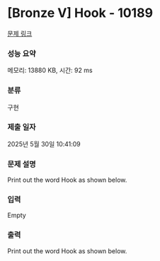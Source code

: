 # [Bronze V] Hook - 10189 

[문제 링크](https://www.acmicpc.net/problem/10189) 

### 성능 요약

메모리: 13880 KB, 시간: 92 ms

### 분류

구현

### 제출 일자

2025년 5월 30일 10:41:09

### 문제 설명

<p>Print out the word Hook as shown below.</p>

### 입력 

 Empty

### 출력 

 <p>Print out the word Hook as shown below.</p>

